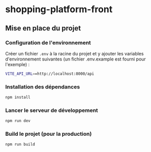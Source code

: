 # shopping-platform-front

## Mise en place du projet

### Configuration de l'environnement
Créer un fichier `.env` à la racine du projet et y ajouter les variables d'environnement suivantes (un fichier .env.example est fourni pour l'exemple) :
```sh
VITE_API_URL==http://localhost:8000/api
```

### Installation des dépendances
```sh
npm install
```

### Lancer le serveur de développement
```sh
npm run dev
```

### Build le projet (pour la production)
```sh
npm run build
```
